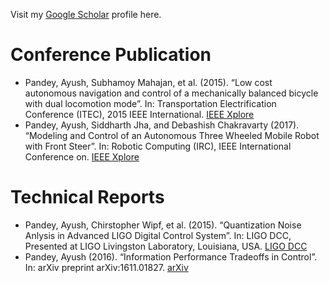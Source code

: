 Visit my [Google Scholar](https://scholar.google.com/citations?user=dl98f5UAAAAJ&hl=en) profile here.

# Conference Publication
* Pandey, Ayush, Subhamoy Mahajan, et al. (2015). “Low cost autonomous navigation and control of a mechanically balanced bicycle with dual locomotion mode”. In: Transportation Electrification Conference (ITEC), 2015 IEEE International. [IEEE Xplore](http://ieeexplore.ieee.org/document/7386938/)
* Pandey, Ayush, Siddharth Jha, and Debashish Chakravarty (2017). “Modeling and Control of an Autonomous Three Wheeled Mobile Robot with Front Steer”. In: Robotic Computing (IRC), IEEE International Conference on. [IEEE Xplore](http://ieeexplore.ieee.org/document/7926529/)   

# Technical Reports
* Pandey, Ayush, Chirstopher Wipf, et al. (2015). “Quantization Noise Anlysis in Advanced LIGO Digital Control System”. In: LIGO DCC, Presented at LIGO Livingston Laboratory, Louisiana, USA. [LIGO DCC](https://dcc.ligo.org/LIGO-T1500351/public)
* Pandey, Ayush (2016). “Information Performance Tradeoffs in Control”. In: arXiv preprint arXiv:1611.01827. [arXiv](https://arxiv.org/abs/1611.01827)


